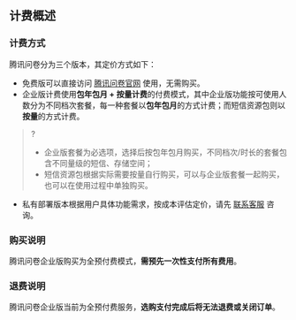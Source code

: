 ## 计费概述
### 计费方式
腾讯问卷分为三个版本，其定价方式如下：
- 免费版可以直接访问 [腾讯问卷官网](https://wj.qq.com/) 使用，无需购买。
- 企业版计费使用**包年包月 + 按量计费**的付费模式，其中企业版功能按可使用人数分为不同档次套餐，每一种套餐以**包年包月**的方式计费；而短信资源包则以**按量**的方式计费。
>?
>- 企业版套餐为必选项，选择后按包年包月购买，不同档次/时长的套餐包含不同量级的短信、存储空间；
>- 短信资源包根据实际需要按量自行购买，可以与企业版套餐一起购买，也可以在使用过程中单独购买。

- 私有部署版本根据用户具体功能需求，按成本评估定价，请先 [联系客服](http://wpa.qq.com/msgrd?v=3&uin=2852519734&site=qq&menu=yes) 咨询。

### 购买说明

腾讯问卷企业版购买为全预付费模式，**需预先一次性支付所有费用**。

### 退费说明

腾讯问卷企业版当前为全预付费服务，**选购支付完成后将无法退费或关闭订单**。
